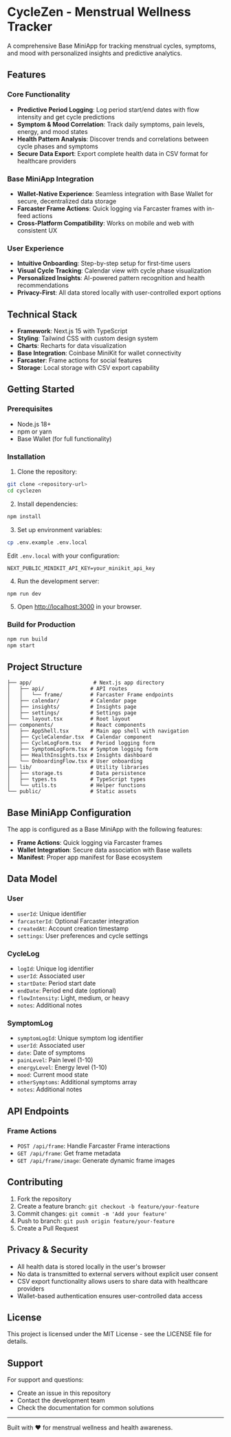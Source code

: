 # CycleZen - Menstrual Wellness Tracker

A comprehensive Base MiniApp for tracking menstrual cycles, symptoms, and mood with personalized insights and predictive analytics.

## Features

### Core Functionality
- **Predictive Period Logging**: Log period start/end dates with flow intensity and get cycle predictions
- **Symptom & Mood Correlation**: Track daily symptoms, pain levels, energy, and mood states
- **Health Pattern Analysis**: Discover trends and correlations between cycle phases and symptoms
- **Secure Data Export**: Export complete health data in CSV format for healthcare providers

### Base MiniApp Integration
- **Wallet-Native Experience**: Seamless integration with Base Wallet for secure, decentralized data storage
- **Farcaster Frame Actions**: Quick logging via Farcaster frames with in-feed actions
- **Cross-Platform Compatibility**: Works on mobile and web with consistent UX

### User Experience
- **Intuitive Onboarding**: Step-by-step setup for first-time users
- **Visual Cycle Tracking**: Calendar view with cycle phase visualization
- **Personalized Insights**: AI-powered pattern recognition and health recommendations
- **Privacy-First**: All data stored locally with user-controlled export options

## Technical Stack

- **Framework**: Next.js 15 with TypeScript
- **Styling**: Tailwind CSS with custom design system
- **Charts**: Recharts for data visualization
- **Base Integration**: Coinbase MiniKit for wallet connectivity
- **Farcaster**: Frame actions for social features
- **Storage**: Local storage with CSV export capability

## Getting Started

### Prerequisites
- Node.js 18+
- npm or yarn
- Base Wallet (for full functionality)

### Installation

1. Clone the repository:
```bash
git clone <repository-url>
cd cyclezen
```

2. Install dependencies:
```bash
npm install
```

3. Set up environment variables:
```bash
cp .env.example .env.local
```

Edit `.env.local` with your configuration:
```env
NEXT_PUBLIC_MINIKIT_API_KEY=your_minikit_api_key
```

4. Run the development server:
```bash
npm run dev
```

5. Open [http://localhost:3000](http://localhost:3000) in your browser.

### Build for Production

```bash
npm run build
npm start
```

## Project Structure

```
├── app/                    # Next.js app directory
│   ├── api/               # API routes
│   │   └── frame/         # Farcaster Frame endpoints
│   ├── calendar/          # Calendar page
│   ├── insights/          # Insights page
│   ├── settings/          # Settings page
│   └── layout.tsx         # Root layout
├── components/            # React components
│   ├── AppShell.tsx       # Main app shell with navigation
│   ├── CycleCalendar.tsx  # Calendar component
│   ├── CycleLogForm.tsx   # Period logging form
│   ├── SymptomLogForm.tsx # Symptom logging form
│   ├── HealthInsights.tsx # Insights dashboard
│   └── OnboardingFlow.tsx # User onboarding
├── lib/                   # Utility libraries
│   ├── storage.ts         # Data persistence
│   ├── types.ts           # TypeScript types
│   └── utils.ts           # Helper functions
└── public/                # Static assets
```

## Base MiniApp Configuration

The app is configured as a Base MiniApp with the following features:

- **Frame Actions**: Quick logging via Farcaster frames
- **Wallet Integration**: Secure data association with Base wallets
- **Manifest**: Proper app manifest for Base ecosystem

## Data Model

### User
- `userId`: Unique identifier
- `farcasterId`: Optional Farcaster integration
- `createdAt`: Account creation timestamp
- `settings`: User preferences and cycle settings

### CycleLog
- `logId`: Unique log identifier
- `userId`: Associated user
- `startDate`: Period start date
- `endDate`: Period end date (optional)
- `flowIntensity`: Light, medium, or heavy
- `notes`: Additional notes

### SymptomLog
- `symptomLogId`: Unique symptom log identifier
- `userId`: Associated user
- `date`: Date of symptoms
- `painLevel`: Pain level (1-10)
- `energyLevel`: Energy level (1-10)
- `mood`: Current mood state
- `otherSymptoms`: Additional symptoms array
- `notes`: Additional notes

## API Endpoints

### Frame Actions
- `POST /api/frame`: Handle Farcaster Frame interactions
- `GET /api/frame`: Get frame metadata
- `GET /api/frame/image`: Generate dynamic frame images

## Contributing

1. Fork the repository
2. Create a feature branch: `git checkout -b feature/your-feature`
3. Commit changes: `git commit -m 'Add your feature'`
4. Push to branch: `git push origin feature/your-feature`
5. Create a Pull Request

## Privacy & Security

- All health data is stored locally in the user's browser
- No data is transmitted to external servers without explicit user consent
- CSV export functionality allows users to share data with healthcare providers
- Wallet-based authentication ensures user-controlled data access

## License

This project is licensed under the MIT License - see the LICENSE file for details.

## Support

For support and questions:
- Create an issue in this repository
- Contact the development team
- Check the documentation for common solutions

---

Built with ❤️ for menstrual wellness and health awareness.

